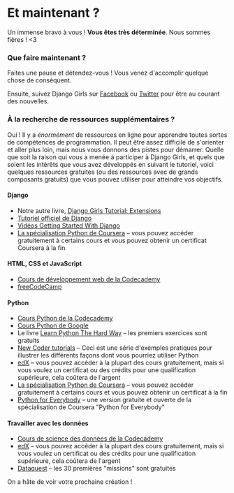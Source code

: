 # Et maintenant ?

Un immense bravo à vous ! **Vous êtes très déterminée**. Nous sommes fières ! <3

### Que faire maintenant ?

Faites une pause et détendez-vous ! Vous venez d'accomplir quelque chose de conséquent.

Ensuite, suivez Django Girls sur [Facebook](http://facebook.com/djangogirls) ou [Twitter](https://twitter.com/djangogirls) pour être au courant des nouvelles.

### À la recherche de ressources supplémentaires ?

Oui ! Il y a *énormément* de ressources en ligne pour apprendre toutes sortes de compétences de programmation. Il peut être assez difficile de s'orienter et aller plus loin, mais nous vous donnons des pistes pour démarrer. Quelle que soit la raison qui vous a menée à participer à Django Girls, et quels que soient les intérêts que vous avez développés en suivant le tutoriel, voici quelques ressources gratuites (ou des ressources avec de grands composants gratuits) que vous pouvez utiliser pour atteindre vos objectifs.

#### Django

- Notre autre livre, [Django Girls Tutorial: Extensions](https://tutorial-extensions.djangogirls.org/)
- [Tutoriel officiel de Django](https://docs.djangoproject.com/en/2.2/intro/tutorial01/)
- [Vidéos Getting Started With Django](http://www.gettingstartedwithdjango.com/)
- [La spécialisation Python de Coursera](https://www.coursera.org/specializations/django) – vous pouvez accéder gratuitement à certains cours et vous pouvez obtenir un certificat Coursera à la fin

#### HTML, CSS et JavaScript

- [Cours de développement web de la Codecademy](https://www.codecademy.com/learn/paths/web-development)
- [freeCodeCamp](https://www.freecodecamp.org/)

#### Python

- [Cours Python de la Codecademy](https://www.codecademy.com/learn/learn-python)
- [Cours Python de Google](https://developers.google.com/edu/python/)
- Le livre [Learn Python The Hard Way](http://learnpythonthehardway.org/book/) – les premiers exercices sont gratuits
- [New Coder tutorials](http://newcoder.io/tutorials/) – Ceci est une série d'exemples pratiques pour illustrer les différents façons dont vous pourriez utiliser Python
- [edX](https://www.edx.org/course?search_query=python) – vous pouvez accéder à la plupart des cours gratuitement, mais si vous voulez un certificat ou des crédits pour une qualification supérieure, cela coûtera de l'argent
- [La spécialisation Python de Coursera](https://www.coursera.org/specializations/python) – vous pouvez accéder gratuitement à certains cours et vous pouvez obtenir un certificat à la fin
- [Python for Everybody](https://www.py4e.com/) – une version gratuite et ouverte de la spécialisation de Coursera "Python for Everybody"

#### Travailler avec les données

- [Cours de science des données de la Codecademy](https://www.codecademy.com/learn/paths/data-science)
- [edX](https://www.edx.org/course/?search_query=python&subject=Data%20Analysis%20%26%20Statistics) – vous pouvez accéder à la plupart des cours gratuitement, mais si vous voulez un certificat ou des crédits pour une qualification supérieure, cela coûtera de l'argent
- [Dataquest](https://www.dataquest.io/) – les 30 premières "missions" sont gratuites

On a hâte de voir votre prochaine création !